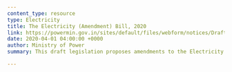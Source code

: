 ```yaml
---
content_type: resource
type: Electricity
title: The Electricity (Amendment) Bill, 2020
link: https://powermin.gov.in/sites/default/files/webform/notices/Draft_Electricity_Amendment_Bill_2020_for_comments.pdf
date: 2020-04-01 04:00:00 +0000
author: Ministry of Power
summary: This draft legislation proposes amendments to the Electricity Act, 2003.

---
```

